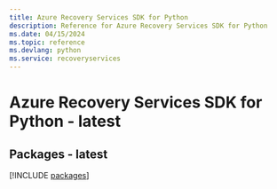 ```yaml
---
title: Azure Recovery Services SDK for Python
description: Reference for Azure Recovery Services SDK for Python
ms.date: 04/15/2024
ms.topic: reference
ms.devlang: python
ms.service: recoveryservices
---
```

# Azure Recovery Services SDK for Python - latest
## Packages - latest
[!INCLUDE [packages](recovery-services-index.md)]